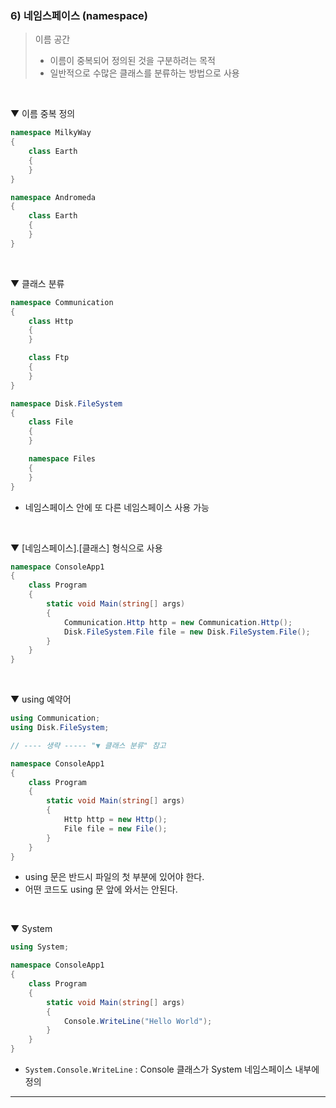 ### 6) 네임스페이스 (namespace)
> 이름 공간    
> - 이름이 중복되어 정의된 것을 구분하려는 목적    
> - 일반적으로 수많은 클래스를 분류하는 방법으로 사용
<br>

▼ 이름 중복 정의
```csharp
namespace MilkyWay
{
    class Earth
    {
    }
}

namespace Andromeda
{
    class Earth
    {
    }
}
```
<br>

▼ 클래스 분류
```csharp
namespace Communication
{
    class Http
    {
    }

    class Ftp
    {
    }
}

namespace Disk.FileSystem
{
    class File
    {
    }

    namespace Files
    {
    }
}
```
- 네임스페이스 안에 또 다른 네임스페이스 사용 가능
<br>

▼ [네임스페이스].[클래스] 형식으로 사용
```csharp
namespace ConsoleApp1
{
    class Program
    {
        static void Main(string[] args)
        {
            Communication.Http http = new Communication.Http();
            Disk.FileSystem.File file = new Disk.FileSystem.File();
        }
    }
}
```
<br>

▼ using 예약어
```csharp
using Communication;
using Disk.FileSystem;

// ---- 생략 ----- "▼ 클래스 분류" 참고

namespace ConsoleApp1
{
    class Program
    {
        static void Main(string[] args)
        {
            Http http = new Http();
            File file = new File();
        }
    }
}
```
- using 문은 반드시 파일의 첫 부분에 있어야 한다.
- 어떤 코드도 using 문 앞에 와서는 안된다.
<br>

▼ System
```csharp
using System;

namespace ConsoleApp1
{
    class Program
    {
        static void Main(string[] args)
        {
            Console.WriteLine("Hello World");
        }
    }
}
```
- `System.Console.WriteLine` : Console 클래스가 System 네임스페이스 내부에 정의

****
<br>
